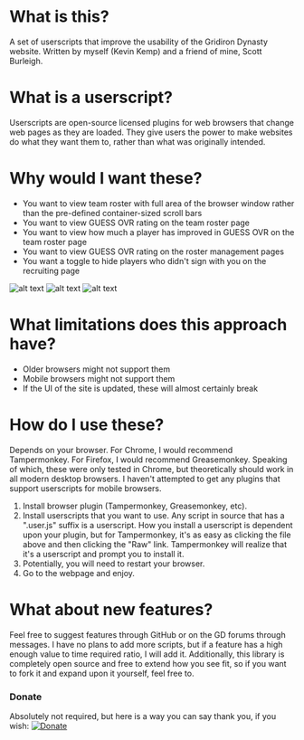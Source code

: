 # What is this?

A set of userscripts that improve the usability of the Gridiron Dynasty website.  Written by myself (Kevin Kemp) and a friend of mine, Scott Burleigh.

# What is a userscript?

Userscripts are open-source licensed plugins for web browsers that change web pages as they are loaded. They give users the power to make websites do what they want them to, rather than what was originally intended.

# Why would I want these?

* You want to view team roster with full area of the browser window rather than the pre-defined container-sized scroll bars
* You want to view GUESS OVR rating on the team roster page
* You want to view how much a player has improved in GUESS OVR on the team roster page
* You want to view GUESS OVR rating on the roster management pages
* You want a toggle to hide players who didn't sign with you on the recruiting page

![alt text](https://github.com/kevinkemp/gridiron-dynasty-userscripts/raw/master/images/ovr.example.PNG "PlayerRatings OVRs")
![alt text](https://github.com/kevinkemp/gridiron-dynasty-userscripts/raw/master/images/improvements.example.PNG "PlayerRatings improvements")
![alt text](https://github.com/kevinkemp/gridiron-dynasty-userscripts/raw/master/images/roster.example.PNG "Roster OVRs")

# What limitations does this approach have?

* Older browsers might not support them
* Mobile browsers might not support them
* If the UI of the site is updated, these will almost certainly break

# How do I use these?

Depends on your browser.  For Chrome, I would recommend Tampermonkey.  For Firefox, I would recommend Greasemonkey.  Speaking of which, these were only tested in Chrome, but theoretically should work in all modern desktop browsers.  I haven't attempted to get any plugins that support userscripts for mobile browsers.

1. Install browser plugin (Tampermonkey, Greasemonkey, etc).
2. Install userscripts that you want to use.  Any script in source that has a ".user.js" suffix is a userscript.  How you install a userscript is dependent upon your plugin, but for Tampermonkey, it's as easy as clicking the file above and then clicking the "Raw" link.  Tampermonkey will realize that it's a userscript and prompt you to install it.
3. Potentially, you will need to restart your browser.
4. Go to the webpage and enjoy.

# What about new features?

Feel free to suggest features through GitHub or on the GD forums through messages.  I have no plans to add more scripts, but if a feature has a high enough value to time required ratio, I will add it.  Additionally, this library is completely open source and free to extend how you see fit, so if you want to fork it and expand upon it yourself, feel free to.

### Donate

Absolutely not required, but here is a way you can say thank you, if you wish: 
[![Donate](https://img.shields.io/badge/Donate-PayPal-green.svg)](https://www.paypal.com/cgi-bin/webscr?cmd=_s-xclick&hosted_button_id=KCR3WKAWASXJ2)